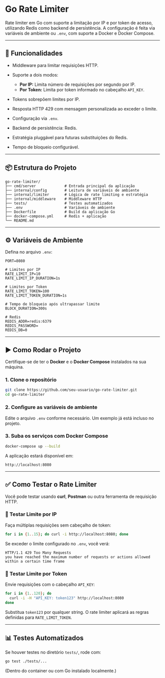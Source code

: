 # Go Rate Limiter

Rate limiter em Go com suporte a limitação por IP e por token de acesso, utilizando Redis como backend de persistência. A configuração é feita via variáveis de ambiente ou `.env`, com suporte a Docker e Docker Compose.

---

## 🔧 Funcionalidades

* Middleware para limitar requisições HTTP.
* Suporte a dois modos:

  * **Por IP:** Limita número de requisições por segundo por IP.
  * **Por Token:** Limita por token informado no cabeçalho `API_KEY`.
* Tokens sobrepõem limites por IP.
* Resposta HTTP 429 com mensagem personalizada ao exceder o limite.
* Configuração via `.env`.
* Backend de persistência: Redis.
* Estratégia pluggável para futuras substituições do Redis.
* Tempo de bloqueio configurável.

---

## 📦 Estrutura do Projeto

```
go-rate-limiter/
├── cmd/server             # Entrada principal da aplicação
├── internal/config        # Leitura de variáveis de ambiente
├── internal/limiter       # Lógica de rate limiting e estratégia
├── internal/middleware    # Middleware HTTP
├── tests/                 # Testes automatizados
├── .env                   # Variáveis de ambiente
├── Dockerfile             # Build da aplicação Go
├── docker-compose.yml     # Redis + aplicação
└── README.md
```

---

## ⚙️ Variáveis de Ambiente

Defina no arquivo `.env`:

```dotenv
PORT=8080

# Limites por IP
RATE_LIMIT_IP=10
RATE_LIMIT_IP_DURATION=1s

# Limites por Token
RATE_LIMIT_TOKEN=100
RATE_LIMIT_TOKEN_DURATION=1s

# Tempo de bloqueio após ultrapassar limite
BLOCK_DURATION=300s

# Redis
REDIS_ADDR=redis:6379
REDIS_PASSWORD=
REDIS_DB=0
```

---

## ▶️ Como Rodar o Projeto

Certifique-se de ter o **Docker** e o **Docker Compose** instalados na sua máquina.

### 1. Clone o repositório

```bash
git clone https://github.com/seu-usuario/go-rate-limiter.git
cd go-rate-limiter
```

### 2. Configure as variáveis de ambiente

Edite o arquivo `.env` conforme necessário. Um exemplo já está incluso no projeto.

### 3. Suba os serviços com Docker Compose

```bash
docker-compose up --build
```

A aplicação estará disponível em:

```
http://localhost:8080
```

---

## ✅ Como Testar o Rate Limiter

Você pode testar usando **curl**, **Postman** ou outra ferramenta de requisição HTTP.

### 🔹 Testar Limite por IP

Faça múltiplas requisições sem cabeçalho de token:

```bash
for i in {1..15}; do curl -i http://localhost:8080; done
```

Se exceder o limite configurado no `.env`, você verá:

```
HTTP/1.1 429 Too Many Requests
you have reached the maximum number of requests or actions allowed within a certain time frame
```

### 🔹 Testar Limite por Token

Envie requisições com o cabeçalho `API_KEY`:

```bash
for i in {1..120}; do
  curl -i -H "API_KEY: token123" http://localhost:8080
done
```

Substitua `token123` por qualquer string. O rate limiter aplicará as regras definidas para `RATE_LIMIT_TOKEN`.

---

## 📊 Testes Automatizados

Se houver testes no diretório `tests/`, rode com:

```bash
go test ./tests/...
```

(Dentro do container ou com Go instalado localmente.)
